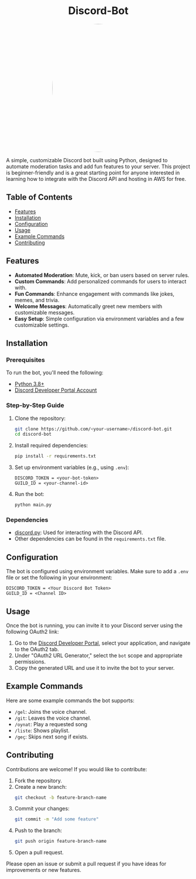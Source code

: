 <h1 align="center">Discord-Bot</h1> 

<div align="center">
  <img src="https://github.com/user-attachments/assets/98baefec-9253-41b2-bcff-3dfddd945e51" 
       height="350px" 
       width="550px" 
       style="border-radius: 50%; max-width: 50%;">
</div>


A simple, customizable Discord bot built using Python, designed to automate moderation tasks and add fun features to your server. This project is beginner-friendly and is a great starting point for anyone interested in learning how to integrate with the Discord API and hosting in AWS for free.

## Table of Contents

- [Features](#features)
- [Installation](#installation)
- [Configuration](#configuration)
- [Usage](#usage)
- [Example Commands](#example-commands)
- [Contributing](#contributing)

## Features

- **Automated Moderation**: Mute, kick, or ban users based on server rules.
- **Custom Commands**: Add personalized commands for users to interact with.
- **Fun Commands**: Enhance engagement with commands like jokes, memes, and trivia.
- **Welcome Messages**: Automatically greet new members with customizable messages.
- **Easy Setup**: Simple configuration via environment variables and a few customizable settings.
  
## Installation

### Prerequisites

To run the bot, you'll need the following:

- [Python 3.8+](https://www.python.org/)
- [Discord Developer Portal Account](https://discord.com/developers/applications)

### Step-by-Step Guide

1. Clone the repository:
    ```bash
    git clone https://github.com/<your-username>/discord-bot.git
    cd discord-bot
    ```

2. Install required dependencies:
    ```bash
    pip install -r requirements.txt
    ```

3. Set up environment variables (e.g., using `.env`):
    ```env
    DISCORD_TOKEN = <your-bot-token>
    GUILD_ID = <your-channel-id>
    ```

4. Run the bot:
    ```bash
    python main.py
    ```

### Dependencies

- [discord.py](https://discordpy.readthedocs.io/en/stable/): Used for interacting with the Discord API.
- Other dependencies can be found in the `requirements.txt` file.

## Configuration

The bot is configured using environment variables. Make sure to add a `.env` file or set the following in your environment:

```env
DISCORD_TOKEN = <Your Discord Bot Token>
GUILD_ID = <Channel ID>
```

## Usage

Once the bot is running, you can invite it to your Discord server using the following OAuth2 link:

1. Go to the [Discord Developer Portal](https://discord.com/developers/applications), select your application, and navigate to the OAuth2 tab.
2. Under "OAuth2 URL Generator," select the `bot` scope and appropriate permissions.
3. Copy the generated URL and use it to invite the bot to your server.

## Example Commands

Here are some example commands the bot supports:

- `/gel`: Joins the voice channel.
- `/git`: Leaves the voice channel.
- `/oynat`: Play a requested song
- `/liste`: Shows playlist.
- `/geç`: Skips next song if exists.

## Contributing

Contributions are welcome! If you would like to contribute:

1. Fork the repository.
2. Create a new branch:
    ```bash
    git checkout -b feature-branch-name
    ```
3. Commit your changes:
    ```bash
    git commit -m "Add some feature"
    ```
4. Push to the branch:
    ```bash
    git push origin feature-branch-name
    ```
5. Open a pull request.

Please open an issue or submit a pull request if you have ideas for improvements or new features.

